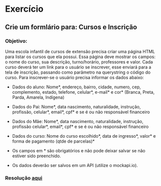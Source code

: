 # Exercício

## Crie um formlário para: Cursos e Inscrição

### Objetivo:
Uma escola infantil de cursos de extensão precisa criar uma página HTML para listar os cursos que ela possui. Essa página deve mostrar os campos: o nome do curso, sua descrição, turno/horário, professores e valor. Cada curso deverá ter um link para o usuário se inscrever, esse enviará para a tela de inscrição, passando como parâmetro na querystring o código do curso. Para inscrever-se o usuário precisa informar os dados abaixo:

- Dados do aluno: Nome*, endereço, bairro, cidade, numero, cep, complemento, estado, telefone, celular*, e-mail* e cor* (Branca, Preta, Parda, Amarela, Indígena)

- Dados do Pai: Nome*, data nascimento, naturalidade, instrução, profissão, celular*, email*, cpf* e se é ou não responsável financeiro

-  Dados do Mãe: Nome*, data nascimento, naturalidade, instrução, profissão celular*, email*, cpf* e se é ou não responsável financeiro

-  Dados do curso: Nome do curso escolhido*, data de ingresso*, valor* e forma de pagamento (qtde de parcelas)*

- Os campos em * são obrigatórios e não pode deixar salvar se não estiver sido preenchido. 

- Os dados deverão ser salvos em um API (utilize o mockapi.io).

### Resolução [aqui](https://github.com/thaisconto/Curso-ADS/blob/main/JavaScript_Web/Listas/Lista4/exercicio_1.html)
